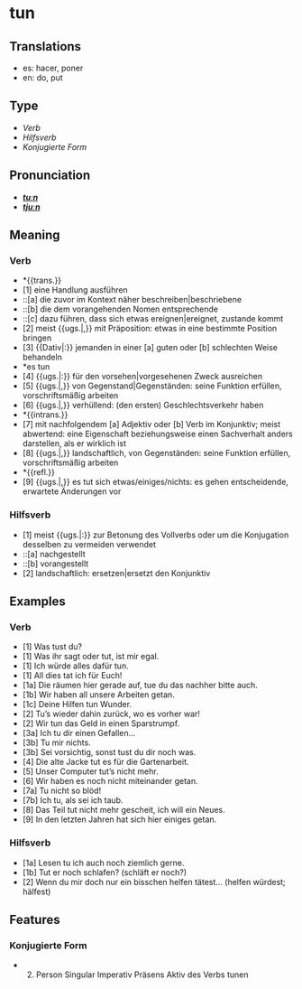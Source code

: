 # tun
## Translations
- es: hacer, poner
- en: do, put
## Type
- _Verb_
- _Hilfsverb_
- _Konjugierte Form_
## Pronunciation
- **_[tuːn](https://commons.wikimedia.org/wiki/File:De-tun.ogg)_**
- **_[tjuːn](https://commons.wikimedia.org/wiki/File:De-tun.ogg)_**
## Meaning
### Verb
- *{{trans.}}
- [1] eine Handlung ausführen
- ::[a] die zuvor im Kontext näher beschreiben|beschriebene
- ::[b] die dem vorangehenden Nomen entsprechende
- ::[c] dazu führen, dass sich etwas ereignen|ereignet, zustande kommt
- [2] meist {{ugs.|,}} mit Präposition: etwas in eine bestimmte Position bringen
- [3] {{Dativ|:}} jemanden in einer [a] guten oder [b] schlechten Weise behandeln
- *es tun
- [4] {{ugs.|:}} für den vorsehen|vorgesehenen Zweck ausreichen
- [5] {{ugs.|,}} von Gegenstand|Gegenständen: seine Funktion erfüllen, vorschriftsmäßig arbeiten
- [6] {{ugs.|,}} verhüllend: (den ersten) Geschlechtsverkehr haben
- *{{intrans.}}
- [7] mit nachfolgendem [a] Adjektiv oder [b] Verb im Konjunktiv; meist abwertend: eine Eigenschaft beziehungsweise einen Sachverhalt anders darstellen, als er wirklich ist
- [8] {{ugs.|,}} landschaftlich, von Gegenständen: seine Funktion erfüllen, vorschriftsmäßig arbeiten
- *{{refl.}}
- [9] {{ugs.|,}} es tut sich etwas/einiges/nichts: es gehen entscheidende, erwartete Änderungen vor
### Hilfsverb
- [1] meist {{ugs.|:}} zur Betonung des Vollverbs oder um die Konjugation desselben zu vermeiden verwendet
- ::[a] nachgestellt
- ::[b] vorangestellt
- [2] landschaftlich: ersetzen|ersetzt den Konjunktiv
## Examples
### Verb
- [1] Was tust du?
- [1] Was ihr sagt oder tut, ist mir egal.
- [1] Ich würde alles dafür tun.
- [1] All dies tat ich für Euch!
- [1a] Die räumen hier gerade auf, tue du das nachher bitte auch.
- [1b] Wir haben all unsere Arbeiten getan.
- [1c] Deine Hilfen tun Wunder.
- [2] Tu’s wieder dahin zurück, wo es vorher war!
- [2] Wir tun das Geld in einen Sparstrumpf.
- [3a] Ich tu dir einen Gefallen…
- [3b] Tu mir nichts.
- [3b] Sei vorsichtig, sonst tust du dir noch was.
- [4] Die alte Jacke tut es für die Gartenarbeit.
- [5] Unser Computer tut’s nicht mehr.
- [6] Wir haben es noch nicht miteinander getan.
- [7a] Tu nicht so blöd!
- [7b] Ich tu, als sei ich taub.
- [8] Das Teil tut nicht mehr gescheit, ich will ein Neues.
- [9] In den letzten Jahren hat sich hier einiges getan.
### Hilfsverb
- [1a] Lesen tu ich auch noch ziemlich gerne.
- [1b] Tut er noch schlafen? (schläft er noch?)
- [2] Wenn du mir doch nur ein bisschen helfen tätest… (helfen würdest; hälfest)
## Features
### Konjugierte Form
- 2. Person Singular Imperativ Präsens Aktiv des Verbs tunen
